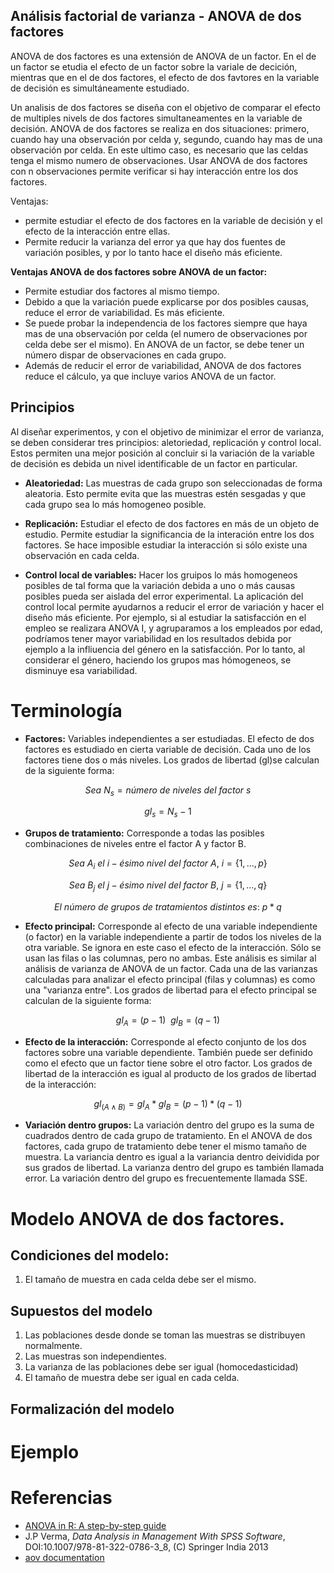 ## Análisis factorial de varianza - ANOVA de dos factores

ANOVA de dos factores es una extensión de ANOVA de un factor. En el de un factor se etudia el efecto de un factor sobre la variale de decición, mientras que en el de dos factores, el efecto de dos favtores en la variable de decisión es simultáneamente estudiado. 

Un analisis de dos factores se diseña con el objetivo de comparar el efecto de multiples nivels de dos factores simultaneamentes en la variable de decisión. ANOVA de dos factores se realiza en dos situaciones: primero, cuando hay una observación por celda y, segundo, cuando hay mas de una observación por celda. En este ultimo caso, es necesario que las celdas tenga el mismo numero de observaciones. Usar ANOVA de dos factores con n observaciones permite verificar si hay interacción entre los dos factores. 

Ventajas:   
- permite estudiar el efecto de dos factores en la variable de decisión y el efecto de la interacción entre ellas.   
- Permite reducir la varianza del error ya que hay dos fuentes de variación posibles, y por lo tanto hace el diseño más eficiente.  

**Ventajas ANOVA de dos factores sobre ANOVA de un factor:**

- Permite estudiar dos factores al mismo tiempo. 
- Debido a que la variación puede explicarse por dos posibles causas, reduce el error de variabilidad. Es más eficiente. 
- Se puede probar la independencia de los factores siempre que haya mas de una observación por celda (el numero de observaciones por celda debe ser el mismo). En ANOVA de un factor, se debe tener un número dispar de observaciones en cada grupo. 
- Además de reducir el error de variabilidad, ANOVA de dos factores reduce el cálculo, ya que incluye varios ANOVA de un factor. 

## Principios 

Al diseñar experimentos, y con el objetivo de minimizar el error de varianza, se deben considerar tres principios: aletoriedad, replicación y control local. Estos permiten una mejor posición al concluir si la variación de la variable de decisión es debida un nivel identificable de un factor en particular.   

- **Aleatoriedad:** Las muestras de cada grupo son seleccionadas de forma aleatoria. Esto permite evita que las muestras estén sesgadas y que cada grupo sea lo más homogeneo posible.   

- **Replicación:** Estudiar el efecto de dos factores en más de un objeto de estudio. Permite estudiar la significancia de la interación entre los dos factores. Se hace imposible estudiar la interacción si sólo existe una observación en cada celda.  

- **Control local de variables:** Hacer los gruipos lo más homogeneos posibles de tal forma que la variación debida a uno o más causas posibles pueda ser aislada del error experimental. La aplicación del control local permite ayudarnos a reducir el error de variación y hacer el diseño más eficiente. Por ejemplo, si al estudiar la satisfacción en el empleo se realizara ANOVA I, y agruparamos a los empleados por edad, podríamos tener mayor variabilidad en los resultados debida por ejemplo a la infliuencia del género en la satisfacción. Por lo tanto, al considerar el género, haciendo los grupos mas hómogeneos, se disminuye esa variabilidad.   

# Terminología 

- **Factores:** Variables independientes a ser estudiadas. El efecto de dos factores es estudiado en cierta variable de decisión. Cada uno de los factores tiene dos o más niveles. Los grados de libertad (gl)se calculan de la siguiente forma:  

$$Sea\ N_{s}=número\ de\ niveles\ del\ factor\ s$$
 
$$gl_{s}=N_{s} - 1$$

- **Grupos de tratamiento:** Corresponde a todas las posibles combinaciones de niveles entre el factor A y factor B. 

$$Sea\ A_{i}\ el\ i-ésimo\ nivel\ del\ factor\ A,\ i=\{1,...,p\}$$

$$Sea\ B_{j}\ el\ j-ésimo\ nivel\ del\ factor\ B,\ j=\{1,...,q\}$$

$$El\ número\ de\ grupos\ de\ tratamientos\ distintos\ es:\ p*q$$

- **Efecto principal:** Corresponde al efecto de una variable independiente (o factor) en la variable independiente a partir de todos los niveles de la otra variable. Se ignora en este caso el efecto de la interacción. Sólo se usan las filas o las columnas, pero no ambas. Este análisis es similar al análisis de varianza de ANOVA de un factor. Cada una de las varianzas calculadas para analizar el efecto principal (filas y columnas) es como una "varianza entre". Los grados de libertad para el efecto principal se calculan de la siguiente forma: 

$$gl_{A}=(p-1)\ \ gl_{B}=(q-1)$$

- **Efecto de la interacción:** Corresponde al efecto conjunto de los dos factores sobre una variable dependiente. También puede ser definido como el efecto que un factor tiene sobre el otro factor. Los grados de libertad de la interacción es igual al producto de los grados de libertad de la interacción: 

$$gl_{(A \wedge B)} = gl_{A}*gl_{B} = (p-1)*(q-1)$$

- **Variación dentro grupos:** La variación dentro del grupo es la suma de cuadrados dentro de cada grupo de tratamiento. En el ANOVA de dos factores, cada grupo de tratamiento debe tener el mismo tamaño de muestra. La variancia dentro es igual a la variancia dentro deividida por sus grados de libertad. La varianza dentro del grupo es también llamada error. La variación dentro del grupo es frecuentemente llamada SSE.

# Modelo ANOVA de dos factores. 

## Condiciones del modelo: 
1. El tamaño de muestra en cada celda debe ser el mismo. 

## Supuestos del modelo

1. Las poblaciones desde donde se toman las muestras se distribuyen normalmente. 
2. Las muestras son independientes. 
3. La varianza de las poblaciones debe ser igual (homocedasticidad)
4. El tamaño de muestra debe ser igual en cada celda. 

## Formalización del modelo

# Ejemplo

# Referencias

- [ANOVA in R: A step-by-step guide](https://www.scribbr.com/statistics/anova-in-r/)
- J.P Verma, *Data Analysis in Management With SPSS Software*, DOI:10.1007/978-81-322-0786-3_8, (C) Springer India 2013
- [aov documentation](https://www.rdocumentation.org/packages/stats/versions/3.6.2/topics/aov)